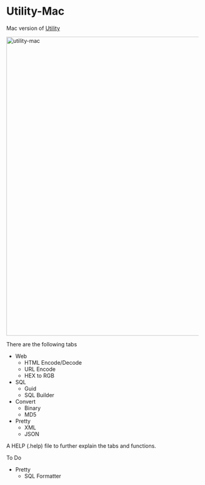 # Utility-Mac

Mac version of [Utility](https://github.com/AlexHedley/Utility)

<img width="783" alt="utility-mac" src="https://cloud.githubusercontent.com/assets/1573469/9155173/d896c220-3ea6-11e5-8788-f3308c39f3c5.png">

There are the following tabs 
*	Web
    * HTML Encode/Decode
    * URL Encode
    * HEX to RGB
*	SQL
    * Guid
    * SQL Builder
*	Convert
    * Binary
    * MD5
*	Pretty
    * XML
    * JSON

A HELP (.help) file to further explain the tabs and functions.

To Do
*	Pretty
    * SQL Formatter
